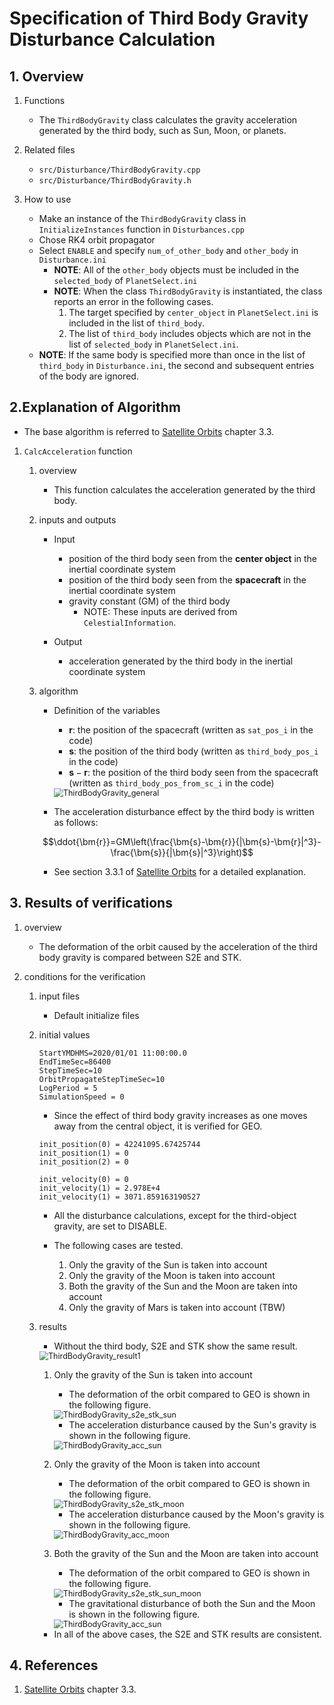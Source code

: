 # Specification of Third Body Gravity Disturbance Calculation

## 1.  Overview

1. Functions
   - The `ThirdBodyGravity` class calculates the gravity acceleration generated by the third body, such as Sun, Moon, or planets.

2. Related files
   - `src/Disturbance/ThirdBodyGravity.cpp`
   - `src/Disturbance/ThirdBodyGravity.h`

3. How to use
   - Make an instance of the `ThirdBodyGravity` class in `InitializeInstances` function in `Disturbances.cpp`
   - Chose RK4 orbit propagator
   - Select `ENABLE` and specify `num_of_other_body` and `other_body` in `Disturbance.ini`
     - **NOTE**: All of the `other_body` objects must be included in the `selected_body` of `PlanetSelect.ini`
     - **NOTE**: When the class `ThirdBodyGravity` is instantiated, the class reports an error in the following cases.
       1. The target specified by `center_object` in `PlanetSelect.ini` is included in the list of `third_body`.
       2. The list of `third_body` includes objects which are not in the list of `selected_body` in `PlanetSelect.ini`.
   - **NOTE**: If the same body is specified more than once in the list of `third_body` in `Disturbance.ini`, the second and subsequent entries of the body are ignored.

## 2.Explanation of Algorithm
- The base algorithm is referred to [Satellite Orbits](https://www.springer.com/jp/book/9783540672807) chapter 3.3. 

1. `CalcAcceleration` function
    1. overview
        - This function calculates the acceleration generated by the third body.

    2. inputs and outputs
        - Input
          - position of the third body seen from the **center object** in the inertial coordinate system
          - position of the third body seen from the **spacecraft** in the inertial coordinate system 
          - gravity constant (GM) of the third body
            - NOTE: These inputs are derived from `CelestialInformation`. 

        - Output
          - acceleration generated by the third body in the inertial coordinate system

    3. algorithm
        - Definition of the variables
          - $`\bm{r}`$: the position of the spacecraft (written as `sat_pos_i` in the code)
          - $`\bm{s}`$: the position of the third body (written as `third_body_pos_i` in the code)
          - $`\bm{s}-\bm{r}`$: the position of the third body seen from the spacecraft (written as `third_body_pos_from_sc_i` in the code)

          <img src="./figs/ThirdBodyGravity_general.jpg" alt="ThirdBodyGravity_general" style="zoom: 90%;" />

        - The acceleration disturbance effect by the third body is written as follows:

        ```math
        \ddot{\bm{r}}=GM\left(\frac{\bm{s}-\bm{r}}{|\bm{s}-\bm{r}|^3}-\frac{\bm{s}}{|\bm{s}|^3}\right)
        ```

        - See section 3.3.1 of [Satellite Orbits](https://www.springer.com/jp/book/9783540672807) for a detailed explanation.

## 3. Results of verifications
1. overview
    - The deformation of the orbit caused by the acceleration of the third body gravity is compared between S2E and STK.

2. conditions for the verification
    1. input files
        - Default initialize files
    
    2. initial values 
        ```
        StartYMDHMS=2020/01/01 11:00:00.0
        EndTimeSec=86400
        StepTimeSec=10
        OrbitPropagateStepTimeSec=10
        LogPeriod = 5
        SimulationSpeed = 0
        ```
        - Since the effect of third body gravity increases as one moves away from the central object, it is verified for GEO.

        ```
        init_position(0) = 42241095.67425744
        init_position(1) = 0
        init_position(2) = 0

        init_velocity(0) = 0
        init_velocity(1) = 2.978E+4
        init_velocity(1) = 3071.859163190527
        ```

        - All the disturbance calculations, except for the third-object gravity, are set to DISABLE.

        - The following cases are tested.
          1. Only the gravity of the Sun is taken into account
          2. Only the gravity of the Moon is taken into account
          3. Both the gravity of the Sun and the Moon are taken into account
          4. Only the gravity of Mars is taken into account (TBW)

    3. results
        - Without the third body, S2E and STK show the same result.

         <img src="./figs/ThirdBodyGravity_result1.jpg" alt="ThirdBodyGravity_result1" style="zoom: 90%;" />

        1. Only the gravity of the Sun is taken into account
            - The deformation of the orbit compared to GEO is shown in the following figure.

            <img src="./figs/ThirdBodyGravity_s2e_stk_sun.jpg" alt="ThirdBodyGravity_s2e_stk_sun" style="zoom: 90%;" />

            - The acceleration disturbance caused by the Sun's gravity is shown in the following figure.

            <img src="./figs/ThirdBodyGravity_acc_sun.jpg" alt="ThirdBodyGravity_acc_sun" style="zoom: 90%;" />

        2. Only the gravity of the Moon is taken into account
            - The deformation of the orbit compared to GEO is shown in the following figure.

            <img src="./figs/ThirdBodyGravity_s2e_stk_moon.jpg" alt="ThirdBodyGravity_s2e_stk_moon" style="zoom: 90%;" />

            - The acceleration disturbance caused by the Moon's gravity is shown in the following figure.

            <img src="./figs/ThirdBodyGravity_acc_moon.jpg" alt="ThirdBodyGravity_acc_moon" style="zoom: 90%;" />
        
        3. Both the gravity of the Sun and the Moon are taken into account
            - The deformation of the orbit compared to GEO is shown in the following figure.

            <img src="./figs/ThirdBodyGravity_s2e_stk_sun_moon.jpg" alt="ThirdBodyGravity_s2e_stk_sun_moon" style="zoom: 90%;" />

            - The gravitational disturbance of both the Sun and the Moon is shown in the following figure.

            <img src="./figs/ThirdBodyGravity_acc_sun_moon.jpg" alt="ThirdBodyGravity_acc_sun" style="zoom: 90%;" />

        - In all of the above cases, the S2E and STK results are consistent.

## 4. References
1. [Satellite Orbits](https://www.springer.com/jp/book/9783540672807) chapter 3.3. 